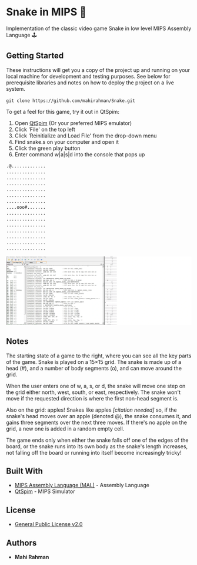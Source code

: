 # Snake in MIPS 🐍

Implementation of the classic video game Snake in low level MIPS Assembly Language 🕹️

## Getting Started

These instructions will get you a copy of the project up and running on your local machine for development and testing purposes. See below for prerequisite libraries and notes on how to deploy the project on a live system.

`git clone https://github.com/mahirahman/Snake.git`

To get a feel for this game, try it out in QtSpim:

1. Open [QtSpim](http://spimsimulator.sourceforge.net) (Or your preferred MIPS emulator)
2. Click 'File' on the top left
3. Click 'Reinitialize and Load File' from the drop-down menu
4. Find snake.s on your computer and open it
5. Click the green play button
6. Enter command w|a|s|d into the console that pops up

```
.@.............
...............
...............
...............
...............
...............
...............
....ooo#.......
...............
...............
...............
...............
...............
...............
...............
```

![Image](thumbnail.webp)

## Notes

The starting state of a game to the right, where you can see all the key parts of the game. Snake is played on a 15×15 grid. The snake is made up of a head (#), and a number of body segments (o), and can move around the grid.

When the user enters one of w, a, s, or d, the snake will move one step on the grid either north, west, south, or east, respectively. The snake won't move if the requested direction is where the first non-head segment is.

Also on the grid: apples! Snakes like apples *[citation needed]* so, if the snake's head moves over an apple (denoted @), the snake consumes it, and gains three segments over the next three moves. If there's no apple on the grid, a new one is added in a random empty cell.

The game ends only when either the snake falls off one of the edges of the board, or the snake runs into its own body as the snake's length increases, not falling off the board or running into itself become increasingly tricky!

## Built With

* [MIPS Assembly Language (MAL)](https://www.cse.unsw.edu.au/~cs1521/18s2/notes/C/notes.html) - Assembly Language
* [QtSpim](http://spimsimulator.sourceforge.net) - MIPS Simulator

## License

* [General Public License v2.0](https://github.com/mahirahman/snake/blob/master/LICENSE)

## Authors

* **Mahi Rahman**
